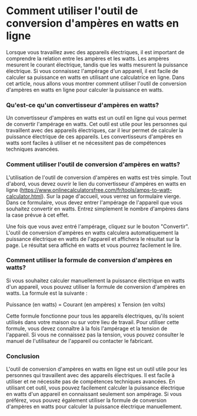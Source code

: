 Comment utiliser l'outil de conversion d'ampères en watts en ligne
==================================================================

Lorsque vous travaillez avec des appareils électriques, il est important de comprendre la relation entre les ampères et les watts. Les ampères mesurent le courant électrique, tandis que les watts mesurent la puissance électrique. Si vous connaissez l'ampérage d'un appareil, il est facile de calculer sa puissance en watts en utilisant une calculatrice en ligne. Dans cet article, nous allons vous montrer comment utiliser l'outil de conversion d'ampères en watts en ligne pour calculer la puissance en watts.

### Qu'est-ce qu'un convertisseur d'ampères en watts?

Un convertisseur d'ampères en watts est un outil en ligne qui vous permet de convertir l'ampérage en watts. Cet outil est utile pour les personnes qui travaillent avec des appareils électriques, car il leur permet de calculer la puissance électrique de ces appareils. Les convertisseurs d'ampères en watts sont faciles à utiliser et ne nécessitent pas de compétences techniques avancées.

### Comment utiliser l'outil de conversion d'ampères en watts?

L'utilisation de l'outil de conversion d'ampères en watts est très simple. Tout d'abord, vous devez ouvrir le lien du convertisseur d'ampères en watts en ligne (<https://www.onlinecalculatorsfree.com/fr/tools/amps-to-watt-calculator.html>). Sur la page d'accueil, vous verrez un formulaire vierge. Dans ce formulaire, vous devez entrer l'ampérage de l'appareil que vous souhaitez convertir en watts. Entrez simplement le nombre d'ampères dans la case prévue à cet effet.

Une fois que vous avez entré l'ampérage, cliquez sur le bouton "Convertir". L'outil de conversion d'ampères en watts calculera automatiquement la puissance électrique en watts de l'appareil et affichera le résultat sur la page. Le résultat sera affiché en watts et vous pourrez facilement le lire.

### Comment utiliser la formule de conversion d'ampères en watts?

Si vous souhaitez calculer manuellement la puissance électrique en watts d'un appareil, vous pouvez utiliser la formule de conversion d'ampères en watts. La formule est la suivante :

Puissance (en watts) = Courant (en ampères) x Tension (en volts)

Cette formule fonctionne pour tous les appareils électriques, qu'ils soient utilisés dans votre maison ou sur votre lieu de travail. Pour utiliser cette formule, vous devez connaître à la fois l'ampérage et la tension de l'appareil. Si vous ne connaissez pas la tension, vous pouvez consulter le manuel de l'utilisateur de l'appareil ou contacter le fabricant.

### Conclusion

L'outil de conversion d'ampères en watts en ligne est un outil utile pour les personnes qui travaillent avec des appareils électriques. Il est facile à utiliser et ne nécessite pas de compétences techniques avancées. En utilisant cet outil, vous pouvez facilement calculer la puissance électrique en watts d'un appareil en connaissant seulement son ampérage. Si vous préférez, vous pouvez également utiliser la formule de conversion d'ampères en watts pour calculer la puissance électrique manuellement.